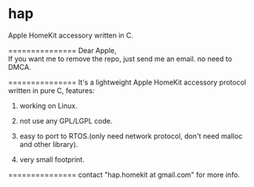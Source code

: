 # hap
Apple HomeKit accessory written in C.

===============
Dear Apple, <br>
If you want me to remove the repo, just send me an email. no need to DMCA.

===============
It's a lightweight Apple HomeKit accessory protocol written in pure C, features:

1. working on Linux.

2. not use any GPL/LGPL code.

3. easy to port to RTOS.(only need network protocol, don't need malloc and other library).

4. very small footprint.

===============
contact "hap.homekit at gmail.com" for more info.
